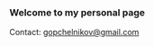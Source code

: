 ### Welcome to my personal page

<!--If you are interested in my CV,you can find it here in [DOCX](https://ipchelnikov.github.io/cv-Igor-Pchelniov.docx), [HTML](https://ipchelnikov.github.io/cv-Igor-Pchelniov.html) or [PDF](https://ipchelnikov.github.io/cv-Igor-Pchelniov.pdf)-->

Contact: [gopchelnikov@gmail.com](mailto:gopchelnikov@gmail.com)

